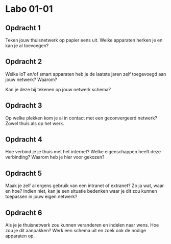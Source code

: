 # Labo 01-01

## Opdracht 1

Teken jouw thuisnetwerk op papier eens uit. Welke apparaten herken je en kan je al toevoegen?


## Opdracht 2

Welke IoT en/of smart apparaten heb je de laatste jaren zelf toegevoegd aan jouw netwerk? Waarom?

Kan je deze bij tekenen op jouw netwerk schema?

## Opdracht 3

Op welke plekken kom je al in contact met een geconvergeerd netwerk? Zowel thuis als op het werk.


## Opdracht 4

Hoe verbind je je thuis met het internet? Welke eigenschappen heeft deze verbinding? Waarom heb je hier voor gekozen?


## Opdracht 5

Maak je zelf al ergens gebruik van een intranet of extranet? Zo ja wat, waar en hoe? Indien niet, kan je een situatie bedenken waar je dit zou kunnen toepassen in jouw eigen netwerk?


## Opdracht 6

Als je je thuisnetwerk zou kunnen veranderen en indelen naar wens. Hoe zou je dit aanpakken? Werk een schema uit en zoek ook de nodige apparaten op.
